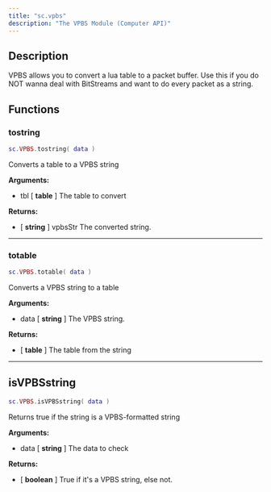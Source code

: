 ```yaml
---
title: "sc.vpbs"
description: "The VPBS Module (Computer API)"
---
```


## Description

VPBS allows you to convert a lua table to a packet buffer. Use this if you do NOT wanna deal with BitStreams and want to do every packet as a string.

## Functions

### tostring

```lua
sc.VPBS.tostring( data )
```

Converts a table to a VPBS string

**Arguments:**
- tbl [ **table** ] The table to convert

**Returns:**
- [ **string** ] vpbsStr The converted string.

---

### totable

```lua
sc.VPBS.totable( data )
```

Converts a VPBS string to a table

**Arguments:**
- data [ **string** ] The VPBS string.

**Returns:**
- [ **table** ] The table from the string

---

## isVPBSstring

```lua
sc.VPBS.isVPBSstring( data )
```

Returns true if the string is a VPBS-formatted string

**Arguments:**
- data [ **string** ] The data to check

**Returns:**
- [ **boolean** ] True if it's a VPBS string, else not.
